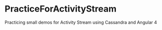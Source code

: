 # PracticeForActivityStream
Practicing small demos for Activity Stream using Cassandra and Angular 4
